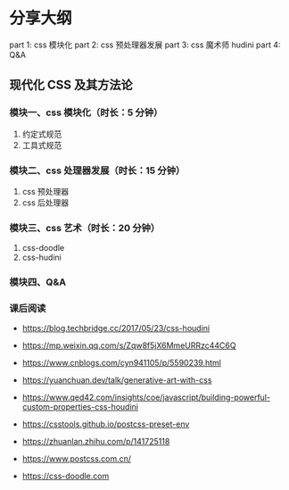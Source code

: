 # 分享大纲

part 1: css 模块化
part 2: css 预处理器发展
part 3: css 魔术师 hudini
part 4: Q&A

## 现代化 CSS 及其方法论

### 模块一、css 模块化（时长：5 分钟）

1. 约定式规范
2. 工具式规范

### 模块二、css 处理器发展（时长：15 分钟）

1. css 预处理器
2. css 后处理器

### 模块三、css 艺术（时长：20 分钟）

1. css-doodle
2. css-hudini

### 模块四、Q&A

### 课后阅读

- <https://blog.techbridge.cc/2017/05/23/css-houdini>

- <https://mp.weixin.qq.com/s/Zqw8f5jX6MmeURRzc44C6Q>

- <https://www.cnblogs.com/cyn941105/p/5590239.html>

- <https://yuanchuan.dev/talk/generative-art-with-css>

- <https://www.qed42.com/insights/coe/javascript/building-powerful-custom-properties-css-houdini>

- <https://csstools.github.io/postcss-preset-env>

- <https://zhuanlan.zhihu.com/p/141725118>

- <https://www.postcss.com.cn/>

- <https://css-doodle.com>
